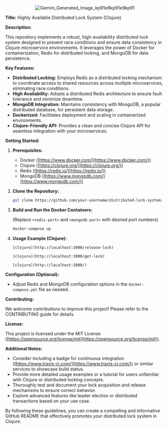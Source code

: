 <div style="text-align: center;">
 <img src="https://github.com/sudeep162002/locks-clojure/assets/80563363/620e863f-7f29-423e-aff7-db7ccb7907d4" alt="Gemini_Generated_Image_kp91e9kp91e9kp91">
</div>

**Title:** Highly Available Distributed Lock System (Clojure)

**Description:**

This repository implements a robust, high-availability distributed lock system designed to prevent race conditions and ensure data consistency in Clojure microservice environments. It leverages the power of Docker for containerization, Redis for distributed locking, and MongoDB for data persistence.

**Key Features:**

- **Distributed Locking:** Employs Redis as a distributed locking mechanism to coordinate access to shared resources across multiple microservices, eliminating race conditions.
- **High Availability:** Adopts a distributed Redis architecture to ensure fault tolerance and minimize downtime.
- **MongoDB Integration:** Maintains consistency with MongoDB, a popular distributed database, for persistent data storage.
- **Dockerized:** Facilitates deployment and scaling in containerized environments.
- **Clojure-Friendly API:** Provides a clean and concise Clojure API for seamless integration with your microservices.

**Getting Started:**

1. **Prerequisites:**
   - Docker ([https://www.docker.com/](https://www.docker.com/))
   - Clojure ([https://clojure.org/](https://clojure.org/))
   - Redis ([https://redis.io/](https://redis.io/))
   - MongoDB ([https://www.mongodb.com/](https://www.mongodb.com/))

2. **Clone the Repository:**

   ```bash
   git clone https://github.com/your-username/distributed-lock-system.git
   ```

3. **Build and Run the Docker Containers:**

   (Replace `<redis-port>` and `<mongodb-port>` with desired port numbers)

   ```bash
   docker-compose up 
   ```

4. **Usage Example (Clojure):**

   ```[clojure](http://localhost:3000/release-lock)```

   ```[clojure](http://localhost:3000/get-lock)```

   ```[clojure](http://localhost:3000/)```

**Configuration (Optional):**

- Adjust Redis and MongoDB configuration options in the `docker-compose.yml` file as needed.

**Contributing:**

We welcome contributions to improve this project! Please refer to the CONTRIBUTING guide for details.

**License:**

This project is licensed under the MIT License ([https://opensource.org/license/mit](https://opensource.org/license/mit)).

**Additional Notes:**

- Consider including a badge for continuous integration ([https://www.travis-ci.com/](https://www.travis-ci.com/)) or similar services to showcase build status.
- Provide more detailed usage examples or a tutorial for users unfamiliar with Clojure or distributed locking concepts.
- Thoroughly test and document your lock acquisition and release mechanisms to ensure correct behavior.
- Explore advanced features like leader election or distributed transactions based on your use case.

By following these guidelines, you can create a compelling and informative GitHub README that effectively promotes your distributed lock system in Clojure.

